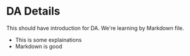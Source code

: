 # DA Details

This should have introduction for DA. We're learning by Markdown file.

* This is some explainations
* Markdown is good 